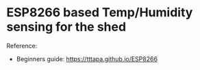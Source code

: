 # ESP8266 based Temp/Humidity sensing for the shed

Reference:

* Beginners guide: https://tttapa.github.io/ESP8266
